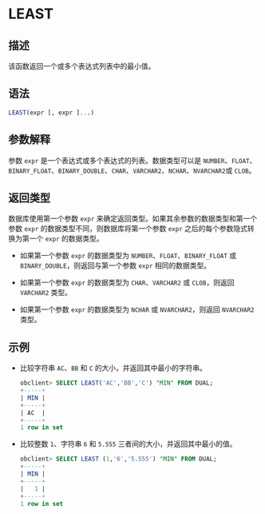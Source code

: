 LEAST 
==========================



描述 
-----------------------

该函数返回一个或多个表达式列表中的最小值。

语法 
-----------------------

```sql
LEAST(expr [, expr ]...)
```



参数解释 
-------------------------

参数 `expr` 是一个表达式或多个表达式的列表。数据类型可以是 `NUMBER`、`FLOAT`、`BINARY_FLOAT`、`BINARY_DOUBLE`、`CHAR`、`VARCHAR2`、`NCHAR`、`NVARCHAR2`或 `CLOB`。

返回类型 
-------------------------

数据库使用第一个参数 `expr` 来确定返回类型。如果其余参数的数据类型和第一个参数 `expr` 的数据类型不同，则数据库将第一个参数 `expr` 之后的每个参数隐式转换为第一个 `expr` 的数据类型。

* 如果第一个参数 `expr` 的数据类型为 `NUMBER`、`FLOAT`、`BINARY_FLOAT` 或 `BINARY_DOUBLE`，则返回与第一个参数 `expr` 相同的数据类型。

  

* 如果第一个参数 `expr` 的数据类型为 `CHAR`、`VARCHAR2` 或 `CLOB`，则返回 `VARCHAR2` 类型。

  

* 如果第一个参数 `expr` 的数据类型为 `NCHAR` 或 `NVARCHAR2`，则返回 `NVARCHAR2` 类型。

  




示例 
-----------------------

* 比较字符串 `AC`、`BB` 和 `C` 的大小，并返回其中最小的字符串。

  ```sql
  obclient> SELECT LEAST('AC','BB','C') "MIN" FROM DUAL;
  +-----+
  | MIN |
  +-----+
  | AC  |
  +-----+
  1 row in set
  ```

  

* 比较整数 `1`、字符串 `6` 和 `5.555` 三者间的大小，并返回其中最小的值。

  ```sql
  obclient> SELECT LEAST (1,'6','5.555') "MIN" FROM DUAL;
  +-----+
  | MIN |
  +-----+
  |   1 |
  +-----+
  1 row in set
  ```

  




